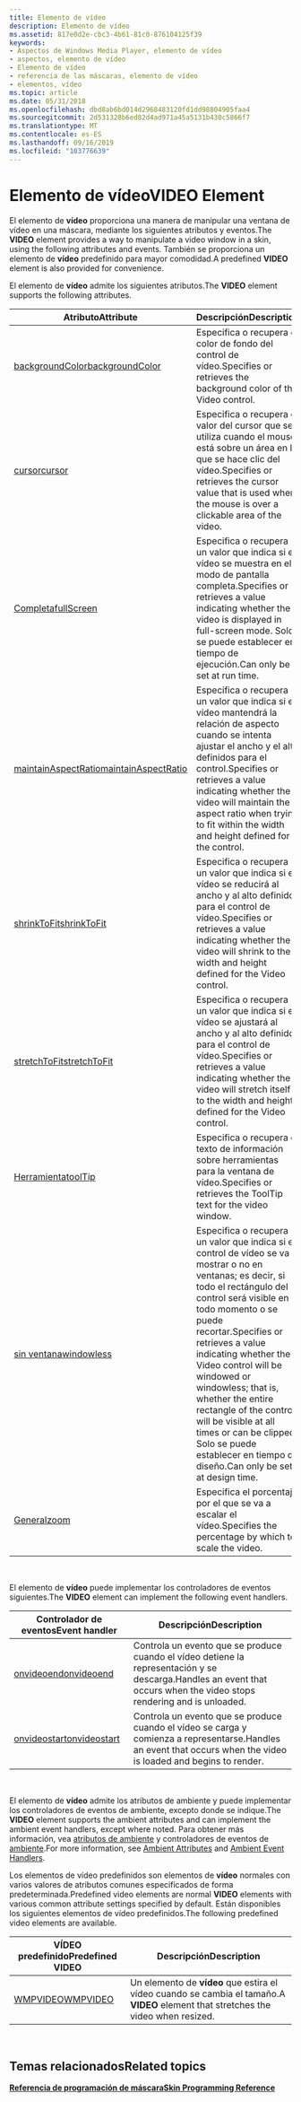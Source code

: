 ```yaml
---
title: Elemento de vídeo
description: Elemento de vídeo
ms.assetid: 817e0d2e-cbc3-4b61-81c0-876104125f39
keywords:
- Aspectos de Windows Media Player, elemento de vídeo
- aspectos, elemento de vídeo
- Elemento de vídeo
- referencia de las máscaras, elemento de vídeo
- elementos, vídeo
ms.topic: article
ms.date: 05/31/2018
ms.openlocfilehash: dbd8ab6bd014d2968483120fd1dd98804905faa4
ms.sourcegitcommit: 2d531328b6ed82d4ad971a45a5131b430c5866f7
ms.translationtype: MT
ms.contentlocale: es-ES
ms.lasthandoff: 09/16/2019
ms.locfileid: "103776639"
---
```

# <a name="video-element"></a><span data-ttu-id="a268c-108">Elemento de vídeo</span><span class="sxs-lookup"><span data-stu-id="a268c-108">VIDEO Element</span></span>

<span data-ttu-id="a268c-109">El elemento de **vídeo** proporciona una manera de manipular una ventana de vídeo en una máscara, mediante los siguientes atributos y eventos.</span><span class="sxs-lookup"><span data-stu-id="a268c-109">The **VIDEO** element provides a way to manipulate a video window in a skin, using the following attributes and events.</span></span> <span data-ttu-id="a268c-110">También se proporciona un elemento de **vídeo** predefinido para mayor comodidad.</span><span class="sxs-lookup"><span data-stu-id="a268c-110">A predefined **VIDEO** element is also provided for convenience.</span></span>

<span data-ttu-id="a268c-111">El elemento de **vídeo** admite los siguientes atributos.</span><span class="sxs-lookup"><span data-stu-id="a268c-111">The **VIDEO** element supports the following attributes.</span></span>



| <span data-ttu-id="a268c-112">Atributo</span><span class="sxs-lookup"><span data-stu-id="a268c-112">Attribute</span></span>                                            | <span data-ttu-id="a268c-113">Descripción</span><span class="sxs-lookup"><span data-stu-id="a268c-113">Description</span></span>                                                                                                                                                                                                                              |
|------------------------------------------------------|------------------------------------------------------------------------------------------------------------------------------------------------------------------------------------------------------------------------------------------|
| [<span data-ttu-id="a268c-114">backgroundColor</span><span class="sxs-lookup"><span data-stu-id="a268c-114">backgroundColor</span></span>](video-backgroundcolor.md)         | <span data-ttu-id="a268c-115">Especifica o recupera el color de fondo del control de vídeo.</span><span class="sxs-lookup"><span data-stu-id="a268c-115">Specifies or retrieves the background color of the Video control.</span></span>                                                                                                                                                                        |
| [<span data-ttu-id="a268c-116">cursor</span><span class="sxs-lookup"><span data-stu-id="a268c-116">cursor</span></span>](video-cursor.md)                           | <span data-ttu-id="a268c-117">Especifica o recupera el valor del cursor que se utiliza cuando el mouse está sobre un área en la que se hace clic del vídeo.</span><span class="sxs-lookup"><span data-stu-id="a268c-117">Specifies or retrieves the cursor value that is used when the mouse is over a clickable area of the video.</span></span>                                                                                                                               |
| [<span data-ttu-id="a268c-118">Completa</span><span class="sxs-lookup"><span data-stu-id="a268c-118">fullScreen</span></span>](video-fullscreen.md)                   | <span data-ttu-id="a268c-119">Especifica o recupera un valor que indica si el vídeo se muestra en el modo de pantalla completa.</span><span class="sxs-lookup"><span data-stu-id="a268c-119">Specifies or retrieves a value indicating whether the video is displayed in full-screen mode.</span></span> <span data-ttu-id="a268c-120">Solo se puede establecer en tiempo de ejecución.</span><span class="sxs-lookup"><span data-stu-id="a268c-120">Can only be set at run time.</span></span>                                                                                                               |
| [<span data-ttu-id="a268c-121">maintainAspectRatio</span><span class="sxs-lookup"><span data-stu-id="a268c-121">maintainAspectRatio</span></span>](video-maintainaspectratio.md) | <span data-ttu-id="a268c-122">Especifica o recupera un valor que indica si el vídeo mantendrá la relación de aspecto cuando se intenta ajustar el ancho y el alto definidos para el control.</span><span class="sxs-lookup"><span data-stu-id="a268c-122">Specifies or retrieves a value indicating whether the video will maintain the aspect ratio when trying to fit within the width and height defined for the control.</span></span>                                                                       |
| [<span data-ttu-id="a268c-123">shrinkToFit</span><span class="sxs-lookup"><span data-stu-id="a268c-123">shrinkToFit</span></span>](video-shrinktofit.md)                 | <span data-ttu-id="a268c-124">Especifica o recupera un valor que indica si el vídeo se reducirá al ancho y al alto definidos para el control de vídeo.</span><span class="sxs-lookup"><span data-stu-id="a268c-124">Specifies or retrieves a value indicating whether the video will shrink to the width and height defined for the Video control.</span></span>                                                                                                           |
| [<span data-ttu-id="a268c-125">stretchToFit</span><span class="sxs-lookup"><span data-stu-id="a268c-125">stretchToFit</span></span>](video-stretchtofit.md)               | <span data-ttu-id="a268c-126">Especifica o recupera un valor que indica si el vídeo se ajustará al ancho y al alto definidos para el control de vídeo.</span><span class="sxs-lookup"><span data-stu-id="a268c-126">Specifies or retrieves a value indicating whether the video will stretch itself to the width and height defined for the Video control.</span></span>                                                                                                   |
| [<span data-ttu-id="a268c-127">Herramienta</span><span class="sxs-lookup"><span data-stu-id="a268c-127">toolTip</span></span>](video-tooltip.md)                         | <span data-ttu-id="a268c-128">Especifica o recupera el texto de información sobre herramientas para la ventana de vídeo.</span><span class="sxs-lookup"><span data-stu-id="a268c-128">Specifies or retrieves the ToolTip text for the video window.</span></span>                                                                                                                                                                            |
| [<span data-ttu-id="a268c-129">sin ventana</span><span class="sxs-lookup"><span data-stu-id="a268c-129">windowless</span></span>](video-windowless.md)                   | <span data-ttu-id="a268c-130">Especifica o recupera un valor que indica si el control de vídeo se va a mostrar o no en ventanas; es decir, si todo el rectángulo del control será visible en todo momento o se puede recortar.</span><span class="sxs-lookup"><span data-stu-id="a268c-130">Specifies or retrieves a value indicating whether the Video control will be windowed or windowless; that is, whether the entire rectangle of the control will be visible at all times or can be clipped.</span></span> <span data-ttu-id="a268c-131">Solo se puede establecer en tiempo de diseño.</span><span class="sxs-lookup"><span data-stu-id="a268c-131">Can only be set at design time.</span></span> |
| [<span data-ttu-id="a268c-132">General</span><span class="sxs-lookup"><span data-stu-id="a268c-132">zoom</span></span>](video-zoom.md)                               | <span data-ttu-id="a268c-133">Especifica el porcentaje por el que se va a escalar el vídeo.</span><span class="sxs-lookup"><span data-stu-id="a268c-133">Specifies the percentage by which to scale the video.</span></span>                                                                                                                                                                                    |



 

<span data-ttu-id="a268c-134">El elemento de **vídeo** puede implementar los controladores de eventos siguientes.</span><span class="sxs-lookup"><span data-stu-id="a268c-134">The **VIDEO** element can implement the following event handlers.</span></span>



| <span data-ttu-id="a268c-135">Controlador de eventos</span><span class="sxs-lookup"><span data-stu-id="a268c-135">Event handler</span></span>                          | <span data-ttu-id="a268c-136">Descripción</span><span class="sxs-lookup"><span data-stu-id="a268c-136">Description</span></span>                                                                  |
|----------------------------------------|------------------------------------------------------------------------------|
| [<span data-ttu-id="a268c-137">onvideoend</span><span class="sxs-lookup"><span data-stu-id="a268c-137">onvideoend</span></span>](video-onvideoend.md)     | <span data-ttu-id="a268c-138">Controla un evento que se produce cuando el vídeo detiene la representación y se descarga.</span><span class="sxs-lookup"><span data-stu-id="a268c-138">Handles an event that occurs when the video stops rendering and is unloaded.</span></span> |
| [<span data-ttu-id="a268c-139">onvideostart</span><span class="sxs-lookup"><span data-stu-id="a268c-139">onvideostart</span></span>](video-onvideostart.md) | <span data-ttu-id="a268c-140">Controla un evento que se produce cuando el vídeo se carga y comienza a representarse.</span><span class="sxs-lookup"><span data-stu-id="a268c-140">Handles an event that occurs when the video is loaded and begins to render.</span></span>  |



 

<span data-ttu-id="a268c-141">El elemento de **vídeo** admite los atributos de ambiente y puede implementar los controladores de eventos de ambiente, excepto donde se indique.</span><span class="sxs-lookup"><span data-stu-id="a268c-141">The **VIDEO** element supports the ambient attributes and can implement the ambient event handlers, except where noted.</span></span> <span data-ttu-id="a268c-142">Para obtener más información, vea [atributos de ambiente](ambient-attributes.md) y controladores de eventos de [ambiente](ambient-event-handlers.md).</span><span class="sxs-lookup"><span data-stu-id="a268c-142">For more information, see [Ambient Attributes](ambient-attributes.md) and [Ambient Event Handlers](ambient-event-handlers.md).</span></span>

<span data-ttu-id="a268c-143">Los elementos de vídeo predefinidos son elementos de **vídeo** normales con varios valores de atributos comunes especificados de forma predeterminada.</span><span class="sxs-lookup"><span data-stu-id="a268c-143">Predefined video elements are normal **VIDEO** elements with various common attribute settings specified by default.</span></span> <span data-ttu-id="a268c-144">Están disponibles los siguientes elementos de vídeo predefinidos.</span><span class="sxs-lookup"><span data-stu-id="a268c-144">The following predefined video elements are available.</span></span>



| <span data-ttu-id="a268c-145">VÍDEO predefinido</span><span class="sxs-lookup"><span data-stu-id="a268c-145">Predefined VIDEO</span></span>         | <span data-ttu-id="a268c-146">Descripción</span><span class="sxs-lookup"><span data-stu-id="a268c-146">Description</span></span>                                                |
|--------------------------|------------------------------------------------------------|
| [<span data-ttu-id="a268c-147">WMPVIDEO</span><span class="sxs-lookup"><span data-stu-id="a268c-147">WMPVIDEO</span></span>](wmpvideo.md) | <span data-ttu-id="a268c-148">Un elemento de **vídeo** que estira el vídeo cuando se cambia el tamaño.</span><span class="sxs-lookup"><span data-stu-id="a268c-148">A **VIDEO** element that stretches the video when resized.</span></span> |



 

## <a name="related-topics"></a><span data-ttu-id="a268c-149">Temas relacionados</span><span class="sxs-lookup"><span data-stu-id="a268c-149">Related topics</span></span>

<dl> <dt>

[<span data-ttu-id="a268c-150">**Referencia de programación de máscara**</span><span class="sxs-lookup"><span data-stu-id="a268c-150">**Skin Programming Reference**</span></span>](skin-programming-reference.md)
</dt> </dl>

 

 




